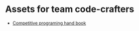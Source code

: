 # Assets for team code-crafters

- [Competitive programing hand book](https://cses.fi/book/book.pdf)